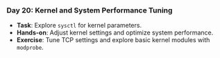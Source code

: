 
### Day 20: Kernel and System Performance Tuning
- **Task**: Explore `sysctl` for kernel parameters.
- **Hands-on**: Adjust kernel settings and optimize system performance.
- **Exercise**: Tune TCP settings and explore basic kernel modules with `modprobe`.
